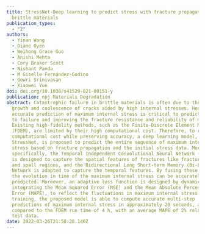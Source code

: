```yaml
---
title: StressNet-Deep learning to predict stress with fracture propagation in
  brittle materials
publication_types:
  - "2"
authors:
  - Yinan Wang
  - Diane Oyen
  - Weihong Grace Guo
  - Anishi Mehta
  - Cory Braker Scott
  - Nishant Panda
  - M Giselle Fernández-Godino
  - Gowri Srinivasan
  - Xiaowei Yue
doi: doi.org/10.1038/s41529-021-00151-y
publication: npj Materials Degradation
abstract: Catastrophic failure in brittle materials is often due to the rapid
  growth and coalescence of cracks aided by high internal stresses. Hence,
  accurate prediction of maximum internal stress is critical to predicting time
  to failure and improving the fracture resistance and reliability of materials.
  Existing high-fidelity methods, such as the Finite-Discrete Element Model
  (FDEM), are limited by their high computational cost. Therefore, to reduce
  computational cost while preserving accuracy, a deep learning model,
  StressNet, is proposed to predict the entire sequence of maximum internal
  stress based on fracture propagation and the initial stress data. More
  specifically, the Temporal Independent Convolutional Neural Network (TI-CNN)
  is designed to capture the spatial features of fractures like fracture path
  and spall regions, and the Bidirectional Long Short-term Memory (Bi-LSTM)
  Network is adapted to capture the temporal features. By fusing these features,
  the evolution in time of the maximum internal stress can be accurately
  predicted. Moreover, an adaptive loss function is designed by dynamically
  integrating the Mean Squared Error (MSE) and the Mean Absolute Percentage
  Error (MAPE), to reflect the fluctuations in maximum internal stress. After
  training, the proposed model is able to compute accurate multi-step
  predictions of maximum internal stress in approximately 20 seconds, as
  compared to the FDEM run time of 4 h, with an average MAPE of 2% relative to
  test data.
date: 2022-03-26T21:58:28.146Z
---
```

